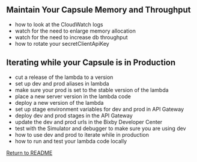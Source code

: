 ## Maintain Your Capsule Memory and Throughput

- how to look at the CloudWatch logs
- watch for the need to enlarge memory allocation
- watch for the need to increase db throughput
- how to rotate your secretClientApiKey

## Iterating while your Capsule is in Production

- cut a release of the lambda to a version
- set up dev and prod aliases in lambda
- make sure your prod is set to the stable version of the lambda
- place a new server version in the lambda code
- deploy a new version of the lambda 
- set up stage environment variables for dev and prod in API Gateway
- deploy dev and prod stages in the API Gateway
- update the dev and prod urls in the Bixby Developer Center
- test with the Simulator and debugger to make sure you are using dev 
- how to use dev and prod to iterate while in production
- how to run and test your lambda code locally

[Return to README](../README.md)
